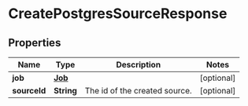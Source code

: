 

# CreatePostgresSourceResponse


## Properties

| Name | Type | Description | Notes |
|------------ | ------------- | ------------- | -------------|
|**job** | [**Job**](Job.md) |  |  [optional] |
|**sourceId** | **String** | The id of the created source. |  [optional] |



